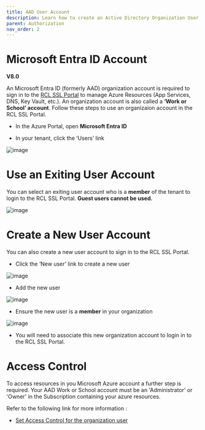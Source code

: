 ```yaml
---
title: AAD User Account
description: Learn how to create an Active Directory Organization User Account for use in RCL applications
parent: Authorization
nav_order: 2
---
```


# Microsoft Entra ID Account
**V8.0**

An Microsoft Entra ID (formerly AAD) organization account is required to sign in to the [RCL SSL Portal](../portal/portal.md) to manage Azure Resources (App Services, DNS, Key Vault, etc.). An organization account is also called a **‘Work or School’ account**. Follow these steps to use an organizaion account in the RCL SSL Portal.

- In the Azure Portal, open **Microsoft Entra ID** 

- In your tenant, click the ‘Users’ link

![image](../images/authorization_signin/subscribe-aad-user-new.png)

# Use an Exiting User Account

You can select an exiting user account who is a **member** of the tenant to login to the RCL SSL Portal. **Guest users cannot be used.**

![image](../images/authorization_signin/subscribe-aad-user-member.png)

# Create a New User Account

You can also create a new user account to sign in to the RCL SSL Portal.

- Click the ‘New user’ link to create a new user

![image](../images/authorization_signin/subscribe-aad-user-new.png)

- Add the new user

![image](../images/authorization_signin/subscribe-aad-user-add.png)

- Ensure the new user is a **member** in your organization

![image](../images/authorization_signin/subscribe-aad-user-member.png)

- You will need to associate this new organization account to login in to the RCL SSL Portal.

# Access Control

To access resources in you Microsoft Azure account a further step is required. Your AAD Work or School account must be an 'Administrator' or 'Owner' in the Subscription containing your azure resources. 

Refer to the following link for more information :

- [Set Access Control for the organization user](./access-control-user)



